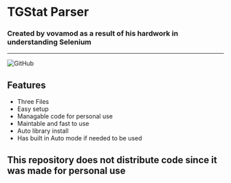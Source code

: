 # TGStat Parser
### Created by vovamod as a result of his hardwork in understanding Selenium

---
![GitHub](https://img.shields.io/github/license/vovamod/TGstat-Parser)
## Features

* Three Files
* Easy setup
* Managable code for personal use
* Maintable and fast to use
* Auto library install
* Has built in Auto mode if needed to be used

## This repository does not distribute code since it was made for personal use

